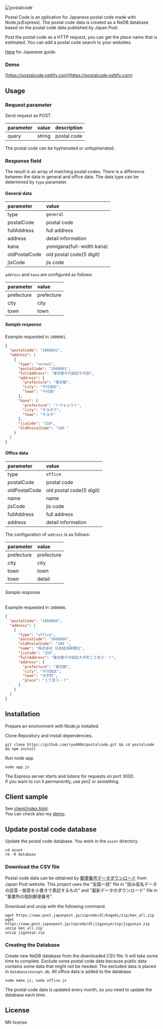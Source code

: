 ![postalcode](https://user-images.githubusercontent.com/25874594/70858752-59ee0200-1f4b-11ea-9a2a-510bcb91e398.png)

Postal Code is an pplication for Japanese postal code made with Node.js(Express).
The postal code data is created as a NeDB database based on the postal code data published by Japan Post.

Post the postal code as a HTTP request, you can get the place name that is estimated.
You can add a postal code search to your websites.

[Here](README.ja.md) for Japanese guide.

### Demo

[https://postalcode.netlify.com](https://postalcode.netlify.com)

## Usage

### Request parameter

Send request as POST.

| parameter | value | description |
|:--|:--|:--|
| query | string | postal code |

The postal code can be hyphenated or unhyphenated.

### Response field

The result is an array of matching postal codes.
There is a difference between the data in general and office data.
The data type can be determined by `type` parameter.

#### General data

| parameter | value |
|:--|:--|
| type | `general` |
| postalCode | postal code |
| fullAddress | full address |
| address | detail information |
| kana | yomigana(full-width kana) |
| oldPostalCode | old postal code(5 digit) |
| jisCode | jis code |

`address` and `kana` are configured as follows:

| parameter | value |
|:--|:--|
| prefecture | prefecture |
| city | city |
| town | town |

##### Sample response

Example requested in `1000001`.

```json
{
  "postalCode": "1000001",
  "address": [
    {
      "type": "normal",
      "postalCode": "1000001",
      "fullAddress": "東京都千代田区千代田",
      "address": {
        "prefecture": "東京都",
        "city": "千代田区",
        "town": "千代田"
      },
      "kana": {
        "prefecture": "トウキョウト",
        "city": "チヨダク",
        "town": "チヨダ"
      },
      "jisCode": "310",
      "oldPostalCode": "100 "
    }
  ]
}
```

#### Office data

| parameter | value |
|:--|:--|
| type | `office` |
| postalCode | postal code |
| oldPostalCode | old postal code(5 digit) |
| name | name |
| jisCode | jis code |
| fullAddress | full address |
| address | detail information |

The configuration of `address` is as follows:

| parameter | value |
|:--|:--|
| prefecture | prefecture |
| city | city |
| town | town |
| town | detail |

###### Sample response

Example requested in `1008066`.

```json
{
  "postalCode": "1008066",
  "address": [
    {
      "type": "office",
      "postalCode": "1008066",
      "oldPostalCode": "100 ",
      "name": "株式会社 日本経済新聞社",
      "jisCode": "310",
      "fullAddress": "東京都千代田区大手町１丁目３－７",
      "address": {
        "prefecture": "東京都",
        "city": "千代田区",
        "town": "大手町",
        "place": "１丁目３－７"
      }
    }
  ]
}
```

## Installation

Prepare an environment with Node.js installed.

Clone Repository and install dependencies.

```shell
git clone https://github.com/ryo4004/postalcode.git && cd postalcode && npm install
```

Run node app.

```shell
node app.js
```

The Express server starts and listens for requests on port 3000.  
If you want to run it permanently, use pm2 or something.

## Client sample

See [client/index.html](client/index.html).  
You can check also my [demo](https://postalcode.netlify.com).

## Update postal code database

Update the postal code database.
You work in the `asset` directory.

```shell
cd asset
rm -R database
```

### Download the CSV file

Postal code data can be obtained by [郵便番号データダウンロード](https://www.post.japanpost.jp/zipcode/download.html) from Japan Post website.
This project uses the "全国一括" file in "読み仮名データの促音・拗音を小書きで表記するもの" and "最新データのダウンロード" file in "事業所の個別郵便番号".

Download and unzip with the following command.

```shell
wget https://www.post.japanpost.jp/zipcode/dl/kogaki/zip/ken_all.zip
wget https://www.post.japanpost.jp/zipcode/dl/jigyosyo/zip/jigyosyo.zip
unzip ken_all.zip
unzip jigyosyo.zip
```

### Creating the Database

Create new NeDB database from the downloaded CSV file.
It will take some time to complete.
Exclude some postal code data because public data contains some data that might not be needed.
The excluded data is placed in `database/except.db`.
All office data is added to the database.

```shell
node make.js; node office.js
```

The postal code data is updated every month, so you need to update the database each time.

## License

Mit license